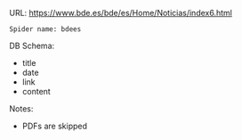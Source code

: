 URL: https://www.bde.es/bde/es/Home/Noticias/index6.html

    Spider name: bdees

DB Schema:
- title
- date
- link
- content

Notes:
- PDFs are skipped
